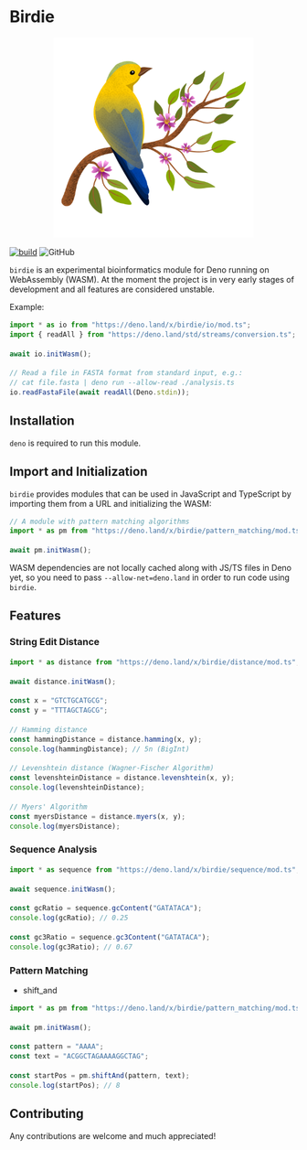# Birdie

<p align="center">
<img src="./docs/birdie-min.png" width="350">
</p>

[![build](https://github.com/GJZwiers/birdie/actions/workflows/build.yaml/badge.svg)](https://github.com/GJZwiers/birdie/actions/workflows/build.yaml)
![GitHub](https://img.shields.io/github/license/GJZwiers/birdie)

`birdie` is an experimental bioinformatics module for Deno running on
WebAssembly (WASM). At the moment the project is in very early stages of
development and all features are considered unstable.

Example:

```ts
import * as io from "https://deno.land/x/birdie/io/mod.ts";
import { readAll } from "https://deno.land/std/streams/conversion.ts";

await io.initWasm();

// Read a file in FASTA format from standard input, e.g.:
// cat file.fasta | deno run --allow-read ./analysis.ts
io.readFastaFile(await readAll(Deno.stdin));
```

## Installation

`deno` is required to run this module.

## Import and Initialization

`birdie` provides modules that can be used in JavaScript and TypeScript by
importing them from a URL and initializing the WASM:

```ts
// A module with pattern matching algorithms
import * as pm from "https://deno.land/x/birdie/pattern_matching/mod.ts";

await pm.initWasm();
```

WASM dependencies are not locally cached along with JS/TS files in Deno yet, so
you need to pass `--allow-net=deno.land` in order to run code using `birdie`.

## Features

### String Edit Distance

```ts
import * as distance from "https://deno.land/x/birdie/distance/mod.ts";

await distance.initWasm();

const x = "GTCTGCATGCG";
const y = "TTTAGCTAGCG";

// Hamming distance
const hammingDistance = distance.hamming(x, y);
console.log(hammingDistance); // 5n (BigInt)

// Levenshtein distance (Wagner-Fischer Algorithm)
const levenshteinDistance = distance.levenshtein(x, y);
console.log(levenshteinDistance);

// Myers' Algorithm
const myersDistance = distance.myers(x, y);
console.log(myersDistance);
```

### Sequence Analysis

```ts
import * as sequence from "https://deno.land/x/birdie/sequence/mod.ts";

await sequence.initWasm();

const gcRatio = sequence.gcContent("GATATACA");
console.log(gcRatio); // 0.25

const gc3Ratio = sequence.gc3Content("GATATACA");
console.log(gc3Ratio); // 0.67
```

### Pattern Matching

- shift_and

```ts
import * as pm from "https://deno.land/x/birdie/pattern_matching/mod.ts";

await pm.initWasm();

const pattern = "AAAA";
const text = "ACGGCTAGAAAAGGCTAG";

const startPos = pm.shiftAnd(pattern, text);
console.log(startPos); // 8
```

## Contributing

Any contributions are welcome and much appreciated!
